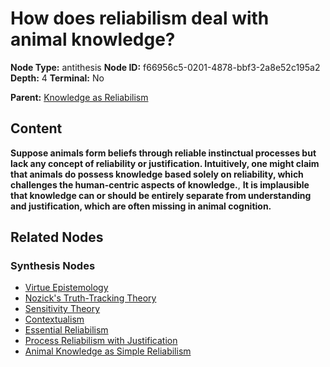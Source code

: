 # How does reliabilism deal with animal knowledge?

**Node Type:** antithesis
**Node ID:** f66956c5-0201-4878-bbf3-2a8e52c195a2
**Depth:** 4
**Terminal:** No

**Parent:** [Knowledge as Reliabilism](knowledge-as-reliabilism-synthesis-bc254a9c-3372-4793-bd31-49d6aab705d8.md)

## Content

**Suppose animals form beliefs through reliable instinctual processes but lack any concept of reliability or justification. Intuitively, one might claim that animals do possess knowledge based solely on reliability, which challenges the human-centric aspects of knowledge.**, **It is implausible that knowledge can or should be entirely separate from understanding and justification, which are often missing in animal cognition.**

## Related Nodes

### Synthesis Nodes

- [Virtue Epistemology](virtue-epistemology-synthesis-a0140b70-9a25-449d-abfe-a56e78a312dd.md)
- [Nozick's Truth-Tracking Theory](nozicks-truth-tracking-theory-synthesis-f3edc140-a34c-4a25-ab85-900618330335.md)
- [Sensitivity Theory](sensitivity-theory-synthesis-fe3f2156-1a0e-458b-bf2b-14205537e396.md)
- [Contextualism](contextualism-synthesis-ac82e32b-44a8-4e24-b1f0-46366fad31fc.md)
- [Essential Reliabilism](essential-reliabilism-synthesis-d9995170-839e-4ce0-a11f-234dd37e8fe1.md)
- [Process Reliabilism with Justification](process-reliabilism-with-justification-synthesis-52d345f5-a015-4bbd-90ba-17ffd32b2a1b.md)
- [Animal Knowledge as Simple Reliabilism](animal-knowledge-as-simple-reliabilism-synthesis-2ce2930b-e16a-4a51-98ce-494687c936ff.md)
